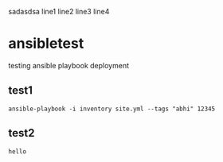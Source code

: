 
sadasdsa
line1
line2
line3
line4
# ansibletest
testing ansible playbook deployment

## test1

```
ansible-playbook -i inventory site.yml --tags "abhi" 12345
```

## test2
```
hello
```
